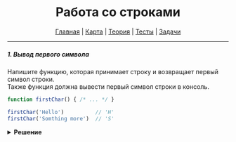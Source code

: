 <div align="center">

# Работа со строками

[Главная](https://github.com/dollaween/junior-roadmap/)
|
[Карта](/roadmap/README.md)
|
[Теория](/theory/README.md)
|
[Тесты](/tests/README.md)
|
[Задачи](/tasks/README.md)

</div>

---

##### 1. Вывод первого символа

Напишите функцию, которая принимает строку и возвращает первый символ строки.  
Также функция должна вывести первый символ строки в консоль.

```js
function firstChar() { /* ... */ }

firstChar('Hello')          // 'H'
firstChar('Somthing more')  // 'S'
```

<details><summary><b>Решение</b></summary>
<p>

```js
function firstChar(str) {
  const result = str[0]
  console.log(result)
  return result
}
```

</p>
</details>
